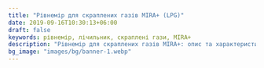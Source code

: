 ```yaml
---
title: "Рівнемір для скраплених газів MIRA+ (LPG)"
date: 2019-09-16T10:30:13+06:00
draft: false
keywords: рівнемір, лічильник, скраплені гази, MIRA+
description: "Рівнемір для скраплених газів MIRA+: опис та характеристики"
bg_image: "images/bg/banner-1.webp"
---
```

